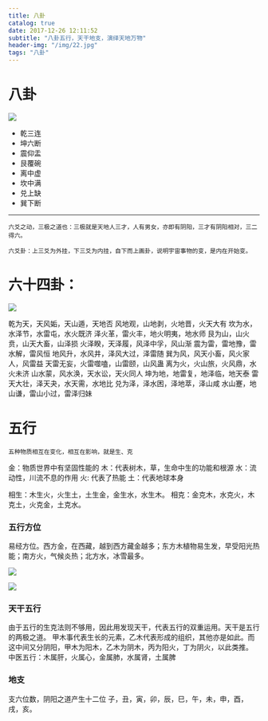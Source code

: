 ```yaml
---
title: 八卦
catalog: true
date: 2017-12-26 12:11:52
subtitle: "八卦五行，天干地支，演绎天地万物"
header-img: "/img/22.jpg"
tags: "八卦"
---
```



# 八卦

![](http://otkwwi4x8.bkt.clouddn.com/2017-12-26-15142612495572.jpg)

* 乾三连
* 坤六断
* 震仰盂
* 艮覆碗
* 离中虚
* 坎中满
* 兑上缺
* 巽下断

---
    六爻之动，三极之道也：三极就是天地人三才，人有男女，亦即有阴阳，三才有阴阳相对，三二得六。

    六爻卦：上三爻为外挂，下三爻为内挂，自下而上画卦，说明宇宙事物的变，是内在开始变。

# 六十四卦：

![](http://otkwwi4x8.bkt.clouddn.com/2017-12-26-15142611749513.jpg)


乾为天，天风姤，天山遁，天地否
风地观，山地剥，火地晋，火天大有
坎为水，水泽节，水雷屯，水火既济
泽火革，雷火丰，地火明夷，地水师
艮为山，山火贲，山天大畜，山泽损
火泽睽，天泽履，风泽中孚，风山渐
震为雷，雷地豫，雷水解，雷风恒
地风升，水风井，泽风大过，泽雷随
巽为风，风天小畜，风火家人，风雷益
天雷无妄，火雷噬嗑，山雷颐，山风蛊
离为火，火山旅，火风鼎，水火未济
山水蒙，风水涣，天水讼，天火同人
坤为地，地雷复，地泽临，地天泰
雷天大壮，泽天夬，水天需，水地比
兑为泽，泽水困，泽地萃，泽山咸
水山蹇，地山谦，雷山小过，雷泽归妹

# 五行
    五种物质相互在变化，相互在影响，就是生、克
金：物质世界中有坚固性能的
木：代表树木，草，生命中生的功能和根源
水：流动性，川流不息的作用
火:   代表了热能
土：代表地球本身

相生：木生火，火生土，土生金，金生水，水生木。
相克：金克木，水克火，木克土，火克金，土克水。

### 五行方位

易经方位。西方金，在西藏，越到西方藏金越多；东方木植物易生发，早受阳光热能；南方火，气候炎热；北方水，冰雪最多。

![](http://otkwwi4x8.bkt.clouddn.com/2017-12-26-15142649072848.jpg)


![](http://otkwwi4x8.bkt.clouddn.com/2017-12-26-15142614656818.jpg)

### 天干五行

由于五行的生克法则不够用，因此用发现天干，代表五行的双重运用。天干是五行的两极之道。
甲木事代表生长的元素，乙木代表形成的组织，其他亦是如此。而这中间又分阴阳，甲木为阳木，乙木为阴木，丙为阳火，丁为阴火，以此类推。
中医五行：木属肝，火属心，金属肺，水属肾，土属脾

### 地支
支六位数，阴阳之道产生十二位
子，丑，寅，卯，辰，巳，午，未，申，酉，戌，亥。



